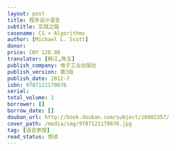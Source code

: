 ```yaml
---
layout: post
title: 程序设计语言
subtitle: 实践之路
casename: CS > Algorithms
author: [Michael L. Scott]
donor: 
price: CNY 128.00
translator: [韩江,陈玉]
publish_company: 电子工业出版社
publish_version: 第3版
publish_date: 2012-7
isbn: 9787121170676
serial: 
total_volume: 1
borrower: []
borrow_date: []
douban_url: http://book.douban.com/subject/10802357/
cover_path: /media/img/9787121170676.jpg
tag: [语言原理]
read_status: 想读
---
```

